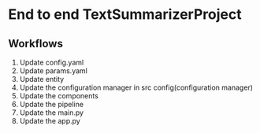 # End to end TextSummarizerProject

## Workflows

1. Update config.yaml
2. Update params.yaml
3. Update entity
4. Update the configuration manager in src config(configuration manager)
5. Update the components
6. Update the pipeline
7. Update the main.py
8. Update the app.py
